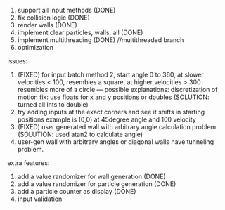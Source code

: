 1. support all input methods (DONE)
2. fix collision logic (DONE)
3. render walls (DONE)
4. implement clear particles, walls, all (DONE)
5. implement multithreading (DONE) //multithreaded branch
6. optimization


issues:
1. (FIXED) for input batch method 2, start angle 0 to 360, at slower velocities < 100, resembles a square, at higher velocities > 300 resembles more of a circle
— possible explanations: discretization of motion fix: use floats for x and y positions or doubles (SOLUTION: turned all ints to double)
2. try adding inputs at the exact corners and see it shifts in starting positions example is (0,0) at 45degree angle and 100 velocity
3. (FIXED) user generated wall with arbitrary angle calculation problem. (SOLUTION: used atan2 to calculate angle)
4. user-gen wall with arbitrary angles or diagonal walls have tunneling problem.

extra features:
1. add a value randomizer for wall generation (DONE)
2. add a value randomizer for particle generation (DONE)
3. add a particle counter as display (DONE)
4. input validation
